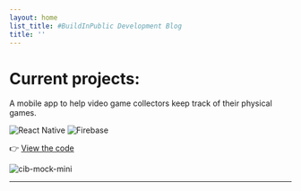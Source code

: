 ```yaml
---
layout: home
list_title: #BuildInPublic Development Blog
title: ''
---
```


# Current projects: 

A mobile app to help video game collectors keep track of their physical games.
  
![React Native](https://img.shields.io/badge/react_native-%2320232a.svg?style=for-the-badge&logo=react&logoColor=%2361DAFB) ![Firebase](https://img.shields.io/badge/firebase-%23039BE5.svg?style=for-the-badge&logo=firebase)

<!-- 👉 [More info on the app homepage](https://lauramerris.github.io/cib/)  -->
👉 [View the code](https://github.com/LauraMerris/cib)

![cib-mock-mini](https://user-images.githubusercontent.com/7448403/147874331-8282c839-0c74-4aab-b144-e2466fd0ab14.jpg)


---

